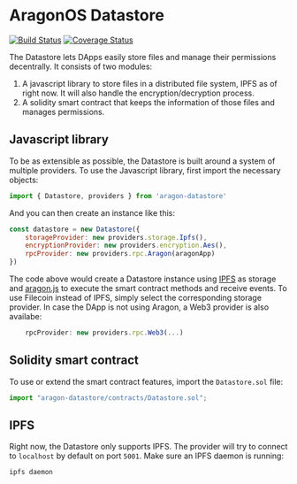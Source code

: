 # AragonOS Datastore

[![Build Status](https://travis-ci.org/espresso-org/aragon-datastore.svg?branch=master)](https://travis-ci.org/espresso-org/aragon-datastore) 
[![Coverage Status](https://coveralls.io/repos/github/espresso-org/aragon-datastore/badge.svg?branch=master)](https://coveralls.io/github/espresso-org/aragon-datastore?branch=master)

The Datastore lets DApps easily store files and manage their permissions decentrally. It consists of two modules: 

1. A javascript library to store files in a distributed file system, IPFS as of right now. It will also handle the encryption/decryption process.
2. A solidity smart contract that keeps the information of those files and manages permissions.

## Javascript library

To be as extensible as possible, the Datastore is built around a system of multiple providers. To use the Javascript library, first import the necessary objects: 


```javascript
import { Datastore, providers } from 'aragon-datastore'
```

And you can then create an instance like this:

```javascript
const datastore = new Datastore({
    storageProvider: new providers.storage.Ipfs(),
    encryptionProvider: new providers.encryption.Aes(),
    rpcProvider: new providers.rpc.Aragon(aragonApp)
})
```

The code above would create a Datastore instance using [IPFS](https://ipfs.io) as storage and [aragon.js](https://github.com/aragon/aragon.js) to execute the smart contract methods and receive events. To use Filecoin instead of IPFS, simply select the corresponding storage provider. In case the DApp is not using Aragon, a Web3 provider is also availabe: 

```javascript
    rpcProvider: new providers.rpc.Web3(...)
```

## Solidity smart contract

To use or extend the smart contract features, import the `Datastore.sol` file:

```javascript
import "aragon-datastore/contracts/Datastore.sol";
```

## IPFS

Right now, the Datastore only supports IPFS. The provider will try to connect to `localhost` by default on port `5001`. Make sure an IPFS daemon is running:

```
ipfs daemon
```




